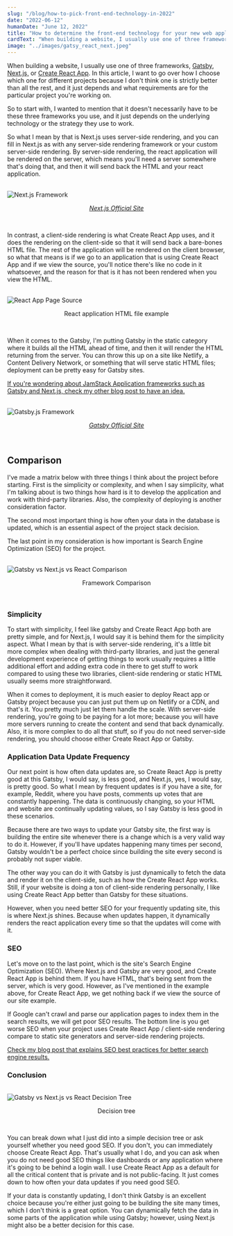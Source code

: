 ```yaml
---
slug: "/blog/how-to-pick-front-end-technology-in-2022"
date: "2022-06-12"
humanDate: "June 12, 2022"
title: "How to determine the front-end technology for your new web application in 2022?"
cardText: "When building a website, I usually use one of three frameworks, Gatsby, Next.js, or React. Let me walk through how I pick my front-end stack."
image: "../images/gatsy_react_next.jpeg"
---
```


When building a website, I usually use one of three frameworks, [Gatsby](https://www.gatsbyjs.com/), [Next.js,](https://nextjs.org/) or [Create React App](https://reactjs.org/docs/create-a-new-react-app.html). In this article, I want to go over how I choose which one for different projects because I don't think one is strictly better than all the rest, and it just depends and what requirements are for the particular project you're working on.

So to start with, I wanted to mention that it doesn't necessarily have to be these three frameworks you use, and it just depends on the underlying technology or the strategy they use to work.

So what I mean by that is Next.js uses server-side rendering, and you can fill in Next.js as with any server-side rendering framework or your custom server-side rendering. By server-side rendering, the react application will be rendered on the server, which means you'll need a server somewhere that's doing that, and then it will send back the HTML and your react application.

<br>
<div>
    <img  src="../images/next.png" alt="Next.js Framework" title="Next.js "  />
    <p style="text-align:center;"><a style="font-style:italic;" href="https://nextjs.org/" target="_blank">Next.js Official Site<a></p>
</div>
 <br>

In contrast, a client-side rendering is what Create React App uses, and it does the rendering on the client-side so that it will send back a bare-bones HTML file. The rest of the application will be rendered on the client browser, so what that means is if we go to an application that is using Create React App and if we view the source, you'll notice there's like no code in it whatsoever, and the reason for that is it has not been rendered when you view the HTML.

<br>
<div>
    <img  src="../images/fb-devtools.png" alt="React App Page Source"
        title="React App Page Source"  />
    <p style="text-align:center;">React application HTML file example </p>
</div>
<br>

When it comes to the Gatsby, I'm putting Gatsby in the static category where it builds all the HTML ahead of time, and then it will render the HTML returning from the server.
You can throw this up on a site like Netlify, a Content Delivery Network, or something that will serve static HTML files; deployment can be pretty easy for Gatsby sites.

[If you're wondering about JamStack Application frameworks such as Gatsby and Next.js, check my other blog post to have an idea.](/blog/get-into-jamstack)

<br>
<div>
    <img  src="../images/gatsby22.png" alt="Gatsby.js Framework"
        title="Gatsby.js "  />
        <p style="text-align:center;"><a style="font-style:italic;" href="https://www.gatsbyjs.com/" target="_blank">Gatsby Official Site<a></p>
</div>
 <br>

## Comparison

I've made a matrix below with three things I think about the project before starting. First is the simplicity or complexity, and when I say simplicity, what I'm talking about is two things how hard is it to develop the application and work with third-party libraries. Also, the complexity of deploying is another consideration factor.

The second most important thing is how often your data in the database is updated, which is an essential aspect of the project stack decision.

The last point in my consideration is how important is Search Engine Optimization (SEO) for the project.

<br>
<div>
    <img  src="../images/chart-comparison.png" alt="Gatsby vs Next.js vs React Comparison"
        title="Gatsby vs Next.js vs React Comparison" "  />
    <p style="text-align:center;">Framework Comparison </p>
</div>
<br>

### Simplicity

To start with simplicity, I feel like gatsby and Create React App both are pretty simple, and for Next.js, I would say it is behind them for the simplicity aspect.
What I mean by that is with server-side rendering, it's a little bit more complex when dealing with third-party libraries, and just the general development experience of getting things to work usually requires a little additional effort and adding extra code in there to get stuff to work compared to using these two libraries, client-side rendering or static HTML usually seems more straightforward.

When it comes to deployment, it is much easier to deploy React app or Gatsby project because you can just put them up on Netlify or a CDN, and that's it. You pretty much just let them handle the scale. With server-side rendering, you're going to be paying for a lot more; because you will have more servers running to create the content and send that back dynamically. Also, it is more complex to do all that stuff, so if you do not need server-side rendering, you should choose either Create React App or Gatsby.

### Application Data Update Frequency

Our next point is how often data updates are, so Create React App is pretty good at this Gatsby, I would say, is less good, and Next.js, yes, I would say, is pretty good. So what I mean by frequent updates is if you have a site, for example, Reddit, where you have posts, comments up votes that are constantly happening. The data is continuously changing, so your HTML and website are continually updating values, so I say Gatsby is less good in these scenarios.

Because there are two ways to update your Gatsby site, the first way is building the entire site whenever there is a change which is a very valid way to do it. However, if you'll have updates happening many times per second, Gatsby wouldn't be a perfect choice since building the site every second is probably not super viable.

The other way you can do it with Gatsby is just dynamically to fetch the data and render it on the client-side, such as how the Create React App works. Still, if your website is doing a ton of client-side rendering personally, I like using Create React App better than Gatsby for these situations.

However, when you need better SEO for your frequently updating site, this is where Next.js shines. Because when updates happen, it dynamically renders the react application every time so that the updates will come with it.

### SEO

Let's move on to the last point, which is the site's Search Engine Optimization (SEO). Where Next.js and Gatsby are very good, and Create React App is behind them. If you have HTML, that's being sent from the server, which is very good. However, as I've mentioned in the example above, for Create React App, we get nothing back if we view the source of our site example.

If Google can't crawl and parse our application pages to index them in the search results, we will get poor SEO results. The bottom line is you get worse SEO when your project uses Create React App / client-side rendering compare to static site generators and server-side rendering projects.

[Check my blog post that explains SEO best practices for better search engine results.](/blog/seo-best-practices-with-strapi)

### Conclusion

<br>
<div>
    <img  src="../images/decision-diagram.png" alt="Gatsby vs Next.js vs React Decision Tree"
        title="Gatsby vs Next.js vs React Decision Tree" "  />
    <p style="text-align:center;">Decision tree </p>
</div>
<br>

You can break down what I just did into a simple decision tree or ask yourself whether you need good SEO. If you don't, you can immediately choose Create React App. That's usually what I do, and you can ask when you do not need good SEO things like dashboards or any application where it's going to be behind a login wall. I use Create React App as a default for all the critical content that is private and is not public-facing. It just comes down to how often your data updates if you need good SEO.

If your data is constantly updating, I don't think Gatsby is an excellent choice because you're either just going to be building the site many times, which I don't think is a great option. You can dynamically fetch the data in some parts of the application while using Gatsby; however, using Next.js might also be a better decision for this case.
